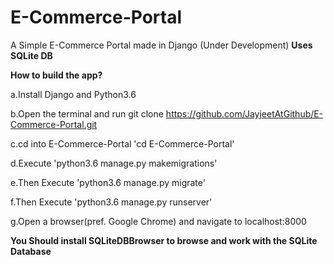 # E-Commerce-Portal
A Simple E-Commerce Portal made in Django (Under Development)
**Uses SQLite DB**

**How to build the app?**

a.Install Django and Python3.6

b.Open the terminal and run git clone https://github.com/JayjeetAtGithub/E-Commerce-Portal.git

c.cd into E-Commerce-Portal 'cd E-Commerce-Portal'

d.Execute 'python3.6 manage.py makemigrations'

e.Then Execute 'python3.6 manage.py migrate'

f.Then Execute 'python3.6 manage.py runserver'

g.Open a browser(pref. Google Chrome) and navigate to localhost:8000

**You Should install SQLiteDBBrowser to browse and work with the SQLite Database**
